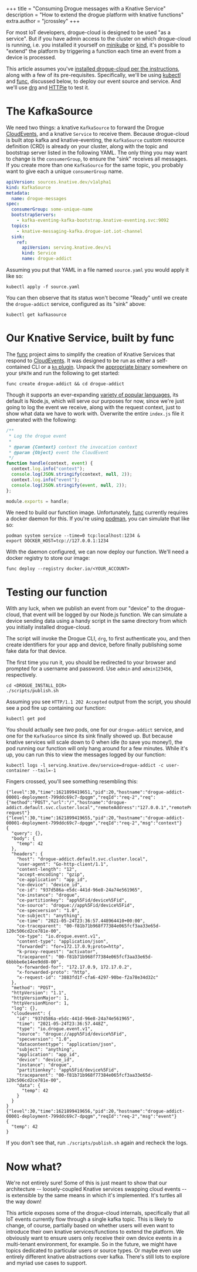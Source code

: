 +++
title = "Consuming Drogue messages with a Knative Service"
description = "How to extend the drogue platform with knative functions"
extra.author = "jcrossley"
+++

For most IoT developers, drogue-cloud is designed to be used "as a
service". But if you have admin access to the cluster on which
drogue-cloud is running, i.e. you installed it yourself on [minikube]
or [kind], it's possible to "extend" the platform by triggering a
function each time an event from a device is processed.

<!-- more -->

This article assumes you've [installed drogue-cloud per the
instructions](https://book.drogue.io/drogue-cloud/dev/deployment/index.html),
along with a few of its pre-requisites. Specifically, we'll be using
[kubectl] and [func], discussed below, to deploy our event source and
service. And we'll use [drg] and [HTTPie] to test it.


# The KafkaSource

We need two things: a knative `KafkaSource` to forward the Drogue
[CloudEvents], and a knative `Service` to receive them. Because
drogue-cloud is built atop kafka and knative-eventing, the
`KafkaSource` custom resource definition (CRD) is already on your
cluster, along with the topic and bootstrap server listed in the
following YAML. The only thing you may want to change is the
`consumerGroup`, to ensure the "sink" receives all messages. If you
create more than one `KafkaSource` for the same topic, you probably
want to give each a unique `consumerGroup` name.

~~~yaml
apiVersion: sources.knative.dev/v1alpha1
kind: KafkaSource
metadata:
  name: drogue-messages
spec:
  consumerGroup: some-unique-name
  bootstrapServers:
    - kafka-eventing-kafka-bootstrap.knative-eventing.svc:9092
  topics:
    - knative-messaging-kafka.drogue-iot.iot-channel
  sink:
    ref:
      apiVersion: serving.knative.dev/v1
      kind: Service
      name: drogue-addict
~~~

Assuming you put that YAML in a file named `source.yaml` you would
apply it like so:

```shell
kubectl apply -f source.yaml
```

You can then observe that its status won't become "Ready" until we
create the `drogue-addict` service, configured as its "sink" above:

```shell
kubectl get kafkasource
```


# Our Knative Service, built by func

The [func] project aims to simplify the creation of Knative Services
that respond to [CloudEvents]. It was designed to be run as either a
self-contained CLI or a [`kn` plugin]. Unpack the [appropriate
binary](https://github.com/boson-project/func/releases/latest)
somewhere on your `$PATH` and run the following to get started:

```shell
func create drogue-addict && cd drogue-addict
```

Though it supports an ever-expanding [variety of popular
languages](https://github.com/boson-project/func/blob/main/docs/guides/developers_guide.md),
its default is Node.js, which will serve our purposes for now, since
we're just going to log the event we receive, along with the request
context, just to show what data we have to work with.  Overwrite the
entire `index.js` file it generated with the following:

~~~javascript
/**
 * Log the drogue event 
 *
 * @param {Context} context the invocation context
 * @param {Object} event the CloudEvent 
 */
function handle(context, event) {
  context.log.info("context");
  console.log(JSON.stringify(context, null, 2));
  context.log.info("event");
  console.log(JSON.stringify(event, null, 2));
};

module.exports = handle;
~~~

We need to build our function image. Unfortunately, [func] currently
requires a docker daemon for this. If you're using [podman], you can
simulate that like so:

```shell
podman system service --time=0 tcp:localhost:1234 &
export DOCKER_HOST=tcp://127.0.0.1:1234
```

With the daemon configured, we can now deploy our function. We'll need a
docker registry to store our image:

```shell
func deploy --registry docker.io/<YOUR_ACCOUNT>
```


# Testing our function

With any luck, when we publish an event from our "device" to the
drogue-cloud, that event will be logged by our Node.js function. We can
simulate a device sending data using a handy script in the same
directory from which you initially installed drogue-cloud.

The script will invoke the Drogue CLI, `drg`, to first authenticate
you, and then create identifiers for your app and device, before
finally publishing some fake data for that device.

The first time you run it, you should be redirected to your browser
and prompted for a username and password. Use `admin` and
`admin123456`, respectively.

```shell
cd <DROGUE_INSTALL_DIR>
./scripts/publish.sh
```

Assuming you see `HTTP/1.1 202 Accepted` output from the script, you
should see a pod fire up containing our function:

```shell
kubectl get pod
```

You should actually see _two_ pods, one for our `drogue-addict`
service, and one for the `KafkaSource` since its sink finally showed
up. But because knative services will scale down to 0 when idle (to
save you money!), the pod running our function will only hang around
for a few minutes. While it's up, you can run this to view the
messages logged by our function:

```shell
kubectl logs -l serving.knative.dev/service=drogue-addict -c user-container --tail=-1
```

Fingers crossed, you'll see something resembling this:

```shell
{"level":30,"time":1621899419651,"pid":20,"hostname":"drogue-addict-00001-deployment-799ddc69c7-dpqgm","reqId":"req-2","req":{"method":"POST","url":"/","hostname":"drogue-addict.default.svc.cluster.local","remoteAddress":"127.0.0.1","remotePort":35672},"msg":"incoming request"}
{"level":30,"time":1621899419655,"pid":20,"hostname":"drogue-addict-00001-deployment-799ddc69c7-dpqgm","reqId":"req-2","msg":"context"}
{
  "query": {},
  "body": {
    "temp": 42
  },
  "headers": {
    "host": "drogue-addict.default.svc.cluster.local",
    "user-agent": "Go-http-client/1.1",
    "content-length": "12",
    "accept-encoding": "gzip",
    "ce-application": "app_id",
    "ce-device": "device_id",
    "ce-id": "937d586a-e5dc-441d-96e8-24a74e561965",
    "ce-instance": "drogue",
    "ce-partitionkey": "app%5Fid/device%5Fid",
    "ce-source": "drogue://app%5Fid/device%5Fid",
    "ce-specversion": "1.0",
    "ce-subject": "anything",
    "ce-time": "2021-05-24T23:36:57.448964410+00:00",
    "ce-traceparent": "00-f81b71b968f77384e065fcf3aa33e65d-120c506cd2ce781e-00",
    "ce-type": "io.drogue.event.v1",
    "content-type": "application/json",
    "forwarded": "for=172.17.0.9;proto=http",
    "k-proxy-request": "activator",
    "traceparent": "00-f81b71b968f77384e065fcf3aa33e65d-6bbbbe6e14ee9dd8-00",
    "x-forwarded-for": "172.17.0.9, 172.17.0.2",
    "x-forwarded-proto": "http",
    "x-request-id": "3883fd1f-cfa6-4297-90be-f2a78e34d32c"
  },
  "method": "POST",
  "httpVersion": "1.1",
  "httpVersionMajor": 1,
  "httpVersionMinor": 1,
  "log": {},
  "cloudevent": {
    "id": "937d586a-e5dc-441d-96e8-24a74e561965",
    "time": "2021-05-24T23:36:57.448Z",
    "type": "io.drogue.event.v1",
    "source": "drogue://app%5Fid/device%5Fid",
    "specversion": "1.0",
    "datacontenttype": "application/json",
    "subject": "anything",
    "application": "app_id",
    "device": "device_id",
    "instance": "drogue",
    "partitionkey": "app%5Fid/device%5Fid",
    "traceparent": "00-f81b71b968f77384e065fcf3aa33e65d-120c506cd2ce781e-00",
    "data": {
      "temp": 42
    }
  }
}
{"level":30,"time":1621899419656,"pid":20,"hostname":"drogue-addict-00001-deployment-799ddc69c7-dpqgm","reqId":"req-2","msg":"event"}
{
  "temp": 42
}
```

If you don't see that, run `./scripts/publish.sh` again and recheck
the logs.

# Now what?

We're not entirely sure! Some of this is just meant to show that our
architecture -- loosely-coupled Knative services swapping cloud events
-- is extensible by the same means in which it's implemented. It's
turtles all the way down!

This article exposes some of the drogue-cloud internals, specifically
that all IoT events currently flow through a single kafka topic. This
is likely to change, of course, partially based on whether users will
even want to introduce their own knative services/functions to extend
the platform. We obviously want to ensure users only receive their own
device events in a multi-tenant environment, for example. So in the
future, we might have topics dedicated to particular users or source
types. Or maybe even use entirely different knative abstractions over
kafka. There's still lots to explore and myriad use cases to support.



[minikube]: https://minikube.sigs.k8s.io/
[kind]: https://kind.sigs.k8s.io/
[podman]: https://podman.io/
[func]: https://github.com/boson-project/func
[kubectl]: https://kubernetes.io/docs/tasks/tools/
[drg]: https://github.com/drogue-iot/drg
[HTTPie]: https://httpie.io/
[CloudEvents]: https://cloudevents.io/
[`kn` plugin]: https://github.com/knative/client/blob/main/docs/README.md
